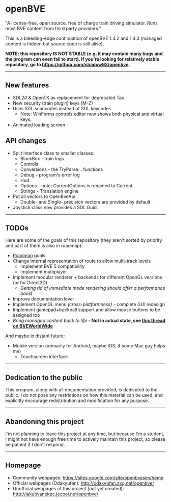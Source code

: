 openBVE
=======
"A license-free, open source, free of charge train driving simulator. Runs most BVE content from third party providers."

This is a bleeding-edge continuation of openBVE 1.4.2 and 1.4.3 (managed content is hidden but source code is still alive).

**NOTE: this repository IS NOT STABLE (e.g. it may contain many bugs and the program can even fail to start). If you're looking for relatively stable repository, go to <https://github.com/shadow93/openbve>.**

------------
New features
------------
* SDL2# & OpenTK as replacement for deprecated Tao
* New security (train plugin) keys (M-Z)
* Uses SDL scancodes instead of SDL keycodes
  * Note: WinForms controls editor now shows both physical and virtual keys.
* Animated loading screen

API changes
-----------
* Split Interface class to smaller classes:
  * BlackBox - train logs
  * Controls
  * Conversions - the TryParse... functions
  * Debug - program's error log
  * Hud
  * Options - note: CurrentOptions is renamed to Current
  * Strings - Translation engine
* Put all vectors to OpenBveApi
  * Double- and Single- precision vectors are provided by default
* Joystick class now provides a SDL Guid.

-----
TODOs
-----
Here are some of the goals of this repository (they aren't sorted by priority and part of them is also in roadmap):

* [Roadmap](https://sites.google.com/site/openbvesim/Roadmap) goals
* Change internal representation of route to allow multi-track levels
  * Implement BVE 5 compatibility
  * Implement multiplayer
* Implement modular renderer + backends for different OpenGL versions (or for Direct3D)
  * *Getting rid of immediate mode rendering should offer a performance boost*
* Improve documentation level
* Implement OpenGL menu *(cross-platformness)* - complete GUI redesign
* Implement gamepad+trackball support and allow mouse buttons to be assigned too
* *Bring managed content back to life* **- Not in actual state, see [this thread on BVEWorldWide](http://bveworldwide.unlimitedboard.com/t439p120-development-discontinued-discussing-the-direction-to-go)**

And maybe in distant future:

* Mobile version (primarily for Android, maybe iOS, if some Mac guy helps me)
  * Touchscreen interface

------------------------
Dedication to the public
------------------------
This program, along with all documentation provided, is dedicated
to the public. I do not pose any restrictions on how this material
can be used, and explicitly encourage redistribution and
modification for any purpose.

-----------------------
Abandoning this project
-----------------------
I'm not planning to leave this project at any time, but because I'm a student, I might not have enough free time to actively maintain this project, so please be patient if I don't respond.

--------
Homepage
--------

* Community webpages: <https://sites.google.com/site/openbvesim/home>
* Official webpages (Odakyufan): <http://odakyufan.zxq.net/openbve/>
* Unofficial webpages of this project (not yet created): <http://jakubvanekpc.jecool.net/openbve/>
